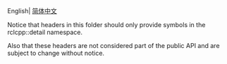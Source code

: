 English| [简体中文](./README_cn.md)

Notice that headers in this folder should only provide symbols in the rclcpp::detail namespace.

Also that these headers are not considered part of the public API and are subject to change without notice.